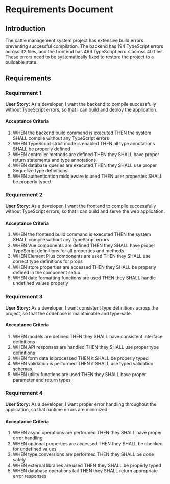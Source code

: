 # Requirements Document

## Introduction

The cattle management system project has extensive build errors preventing successful compilation. The backend has 194 TypeScript errors across 32 files, and the frontend has 466 TypeScript errors across 40 files. These errors need to be systematically fixed to restore the project to a buildable state.

## Requirements

### Requirement 1

**User Story:** As a developer, I want the backend to compile successfully without TypeScript errors, so that I can build and deploy the application.

#### Acceptance Criteria

1. WHEN the backend build command is executed THEN the system SHALL compile without any TypeScript errors
2. WHEN TypeScript strict mode is enabled THEN all type annotations SHALL be properly defined
3. WHEN controller methods are defined THEN they SHALL have proper return statements and type annotations
4. WHEN database queries are executed THEN they SHALL use proper Sequelize type definitions
5. WHEN authentication middleware is used THEN user properties SHALL be properly typed

### Requirement 2

**User Story:** As a developer, I want the frontend to compile successfully without TypeScript errors, so that I can build and serve the web application.

#### Acceptance Criteria

1. WHEN the frontend build command is executed THEN the system SHALL compile without any TypeScript errors
2. WHEN Vue components are defined THEN they SHALL have proper TypeScript definitions for all properties and methods
3. WHEN Element Plus components are used THEN they SHALL use correct type definitions for props
4. WHEN store properties are accessed THEN they SHALL be properly defined in the component setup
5. WHEN date formatting functions are used THEN they SHALL handle undefined values properly

### Requirement 3

**User Story:** As a developer, I want consistent type definitions across the project, so that the codebase is maintainable and type-safe.

#### Acceptance Criteria

1. WHEN models are defined THEN they SHALL have consistent interface definitions
2. WHEN API responses are handled THEN they SHALL use proper type definitions
3. WHEN form data is processed THEN it SHALL be properly typed
4. WHEN validation is performed THEN it SHALL use typed validation schemas
5. WHEN utility functions are used THEN they SHALL have proper parameter and return types

### Requirement 4

**User Story:** As a developer, I want proper error handling throughout the application, so that runtime errors are minimized.

#### Acceptance Criteria

1. WHEN async operations are performed THEN they SHALL have proper error handling
2. WHEN optional properties are accessed THEN they SHALL be checked for undefined values
3. WHEN type conversions are performed THEN they SHALL be done safely
4. WHEN external libraries are used THEN they SHALL be properly typed
5. WHEN database operations fail THEN they SHALL return appropriate error responses